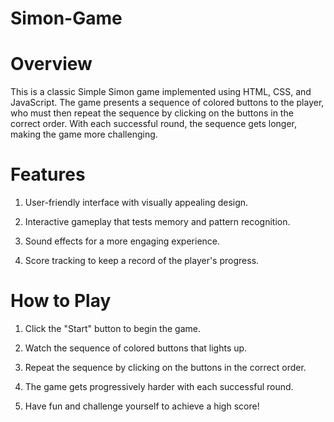 # Simon-Game

# Overview
This is a classic Simple Simon game implemented using HTML, CSS, and JavaScript. The game presents a sequence of colored buttons to the player, who must then repeat the sequence by clicking on the buttons in the correct order. With each successful round, the sequence gets longer, making the game more challenging.

# Features
1. User-friendly interface with visually appealing design.

2. Interactive gameplay that tests memory and pattern recognition.

3. Sound effects for a more engaging experience.

4. Score tracking to keep a record of the player's progress.

# How to Play
1. Click the "Start" button to begin the game.

2. Watch the sequence of colored buttons that lights up.

3. Repeat the sequence by clicking on the buttons in the correct order.

4. The game gets progressively harder with each successful round.

5. Have fun and challenge yourself to achieve a high score!
